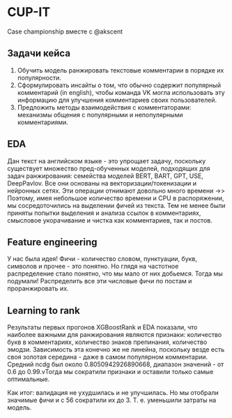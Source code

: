 # CUP-IT
Case championship вместе с @akscent

## Задачи кейса
1. Обучить модель ранжировать текстовые комментарии в порядке их популярности.
2. Сформулировать инсайты о том, что обычно содержит популярный комментарий (in english), чтобы команда VK могла использовать эту информацию для улучшения комментариев своих пользователей. 
3. Предложить методы взаимодействия с комментаторами: механизмы общения с популярными и непопулярными комментариями.

## EDA 
Дан текст на английском языке - это упрощает задачу, поскольку существует множество пред-обученных моделей, подходящих для задач ранжирования: семейства моделей BERT, BART, GPT, USE, DeepPavlov.
Все они основаны на векторизации/токенизации и нейронных сетях. Эти операции отнимают довольно много времени ->>
Поэтому, имея небольшое количество времени и CPU в распоряжении, мы сосредоточились на выделении фичей из текста.
Тем не менее были приняты попытки выделения и анализа ссылок в комментариях, смысловое укорачивание и чистка как комментариев, так и постов.

## Feature engineering
У нас была идея! Фичи - количество словом, пунктуации, букв, символов и прочее - это понятно. Но глядя на частотное распределение стало понятно, что мы мало от них добьемся. Тогда мы подумали! Распределить все эти числовые фичи по постам и проранжировать их.

## Learning to rank
Результаты первых прогонов XGBoostRank и EDA  показали, что наиболее важными для ранжирования являются признаки: количество букв в комментариях, количество  знаков препинания, количество эмодзи. Зависимость эта конечно же не линейна, поскольку везде есть своя золотая середина - даже в самом популярном комментарии. 
Cредний ncdg был около 0.8050942926890668, диапазон значений - от 0.6 до 0.99.vТогда мы сократили признаки и оставили только самые оптимальные.

Как итог: валидация не ухудшилась и не улучшилась. Но мы отобрали значимые фичи и с 56 сократили их до 3. Т. е. уменьшили затраты на модель.
